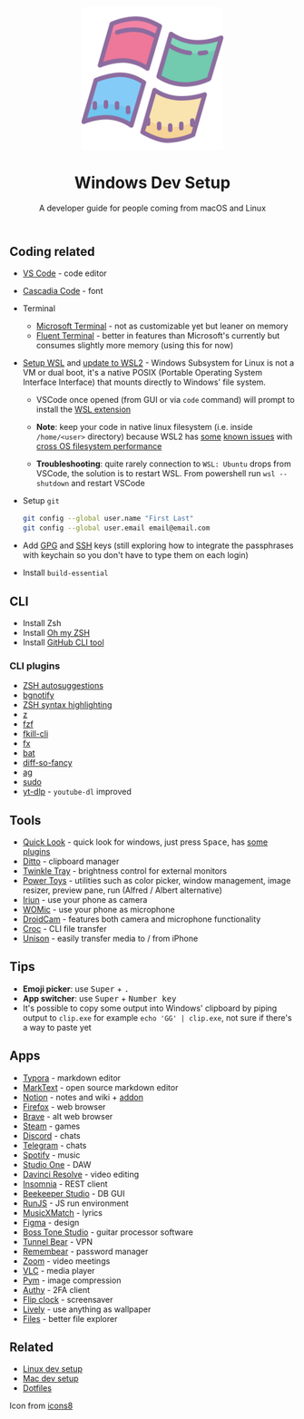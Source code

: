 <header align="center">
    <div align="center">
        <img src="icon.png" alt="Logo" width="250" />
    </div>
    <h1 align="center">Windows Dev Setup</h1>
    <p align="center">A developer guide for people coming from macOS and Linux</p>
</header>



## Coding related

- [VS Code](https://code.visualstudio.com/Download) - code editor

- [Cascadia Code](https://github.com/microsoft/cascadia-code) - font

- Terminal
  - [Microsoft Terminal](https://www.microsoft.com/en-us/p/windows-terminal/9n0dx20hk701?activetab=pivot:overviewtab) - not as customizable yet but leaner on memory
  - [Fluent Terminal](https://www.microsoft.com/en-us/p/fluent-terminal/9p2krlmfxf9t?cid=storebadge&ocid=badge&rtc=1&activetab=pivot:overviewtab) - better in features than Microsoft's currently but consumes slightly more memory (using this for now)

- [Setup WSL](https://github.com/michaeltreat/Windows-Subsystem-For-Linux-Setup-Guide) and [update to WSL2](https://docs.microsoft.com/en-us/windows/wsl/install-win10#update-to-wsl-2) - Windows Subsystem for Linux is not a VM or dual boot, it's a native POSIX (Portable Operating System Interface Interface) that mounts directly to Windows' file system.

  - VSCode once opened (from GUI or via `code` command) will prompt to install the [WSL extension](https://marketplace.visualstudio.com/items?itemName=ms-vscode-remote.remote-wsl)

  - **Note**: keep your code in native linux filesystem (i.e. inside `/home/<user>` directory) because WSL2 has [some](https://docs.microsoft.com/en-us/windows/wsl/compare-versions) [known issues](https://github.com/microsoft/WSL/issues/4197) with [cross OS filesystem performance](https://vxlabs.com/2019/12/06/wsl2-io-measurements/)

  - **Troubleshooting**: quite rarely connection to `WSL: Ubuntu` drops from VSCode, the solution is to restart WSL. From powershell run `wsl --shutdown` and restart VSCode

- Setup `git`

  ```sh
  git config --global user.name "First Last"
  git config --global user.email email@email.com
  ```

- Add [GPG](https://help.github.com/en/articles/managing-commit-signature-verification) and [SSH](https://help.github.com/en/articles/connecting-to-github-with-ssh) keys (still exploring how to integrate the passphrases with keychain so you don't have to type them on each login)

- Install `build-essential`



## CLI

- Install Zsh
- Install [Oh my ZSH](https://github.com/robbyrussell/oh-my-zsh)
- Install [GitHub CLI tool](https://github.com/cli/cli)



### CLI plugins

- [ZSH autosuggestions](https://github.com/zsh-users/zsh-autosuggestions/blob/master/INSTALL.md)
- [bgnotify](https://github.com/robbyrussell/oh-my-zsh/tree/master/plugins/bgnotify)
- [ZSH syntax highlighting](https://github.com/zsh-users/zsh-syntax-highlighting/blob/master/INSTALL.md)
- [z](https://github.com/robbyrussell/oh-my-zsh/tree/master/plugins/z)
- [fzf](https://github.com/junegunn/fzf)
- [fkill-cli](https://github.com/sindresorhus/fkill-cli)
- [fx](https://github.com/antonmedv/fx)
- [bat](https://github.com/sharkdp/bat#on-ubuntu-using-apt)
- [diff-so-fancy](https://github.com/so-fancy/diff-so-fancy)
- [ag](https://github.com/ggreer/the_silver_searcher)
- [sudo](https://github.com/robbyrussell/oh-my-zsh/tree/master/plugins/sudo)
- [yt-dlp](https://github.com/yt-dlp/yt-dlp) - `youtube-dl` improved



## Tools

- [Quick Look](https://github.com/QL-Win/QuickLook) - quick look for windows, just press <kbd>Space</kbd>, has [some plugins](https://github.com/QL-Win/QuickLook/wiki/Available-Plugins)
- [Ditto](https://www.microsoft.com/en-us/p/ditto-clipboard/9nblggh3zbjq?activetab=pivot:overviewtab#) - clipboard manager
- [Twinkle Tray](https://twinkletray.com/) - brightness control for external monitors
- [Power Toys](https://github.com/microsoft/PowerToys) - utilities such as color picker, window management, image resizer, preview pane, run (Alfred / Albert alternative)
- [Iriun](https://iriun.com/) - use your phone as camera
- [WOMic](https://wolicheng.com/womic/) - use your phone as microphone
- [DroidCam](http://www.dev47apps.com/) - features both camera and microphone functionality
- [Croc](https://github.com/schollz/croc) - CLI file transfer
- [Unison](https://apps.microsoft.com/store/detail/intel%C2%AE-unison%E2%84%A2/9PP9GZM2GN26) - easily transfer media to / from iPhone



## Tips

- **Emoji picker**: use <kbd>Super</kbd> + <kbd>.</kbd>
- **App switcher**: use <kbd>Super</kbd> + <kbd>Number key</kbd>
- It's possible to copy some output into Windows' clipboard by piping output to `clip.exe` for example `echo 'GG' | clip.exe`, not sure if there's a way to paste yet



## Apps

- [Typora](https://typora.io/) - markdown editor
- [MarkText](https://github.com/marktext/marktext) - open source markdown editor
- [Notion](https://notion.so) - notes and wiki + [addon](https://github.com/dragonwocky/notion-enhancer)
- [Firefox](https://www.mozilla.org/en-US/firefox/new/) - web browser
- [Brave](https://brave.com/download/) - alt web browser
- [Steam](https://store.steampowered.com/) - games
- [Discord](https://discord.com/new) - chats
- [Telegram](https://telegram.org/) - chats
- [Spotify](https://www.spotify.com/in/download/windows/) - music
- [Studio One](https://www.presonus.com/products/Studio-One) - DAW
- [Davinci Resolve](https://www.blackmagicdesign.com/products/davinciresolve/) - video editing
- [Insomnia](https://insomnia.rest/download/#windows) - REST client
- [Beekeeper Studio](https://github.com/beekeeper-studio/beekeeper-studio) - DB GUI
- [RunJS](https://runjs.dev/) - JS run environment
- [MusicXMatch](https://www.microsoft.com/en-us/p/musixmatch-lyrics-sing-along-spotify-itunes-windows-media-player/9wzdncrfj235?activetab=pivot:overviewtab) - lyrics
- [Figma](https://www.figma.com/downloads/) - design
- [Boss Tone Studio](https://www.boss.info/global/products/gt-1/downloads/) - guitar processor software
- [Tunnel Bear](https://www.tunnelbear.com/apps/windows) - VPN
- [Remembear](https://www.remembear.com/download) - password manager
- [Zoom](https://zoom.us/download#client_4meeting) - video meetings
- [VLC](https://www.microsoft.com/en-us/p/vlc/9nblggh4vvnh?activetab=pivot:overviewtab) - media player
- [Pym](https://www.microsoft.com/en-us/p/pym/9pmtmrnbxmpb?activetab=pivot:overviewtab) - image compression
- [Authy](https://www.microsoft.com/en-us/p/pym/9pmtmrnbxmpb?activetab=pivot:overviewtab) - 2FA client
- [Flip clock](https://fliqlo.com/#/screensaver) - screensaver
- [Lively](https://github.com/rocksdanister/lively) - use anything as wallpaper
- [Files](https://github.com/files-community/Files) - better file explorer



## Related

- [Linux dev setup](https://github.com/divyanshu013/linux-dev-setup)
- [Mac dev setup](https://github.com/divyanshu013/mac-dev-setup)
- [Dotfiles](https://github.com/divyanshu013/dotfiles)

Icon from [icons8](https://icons8.com)
